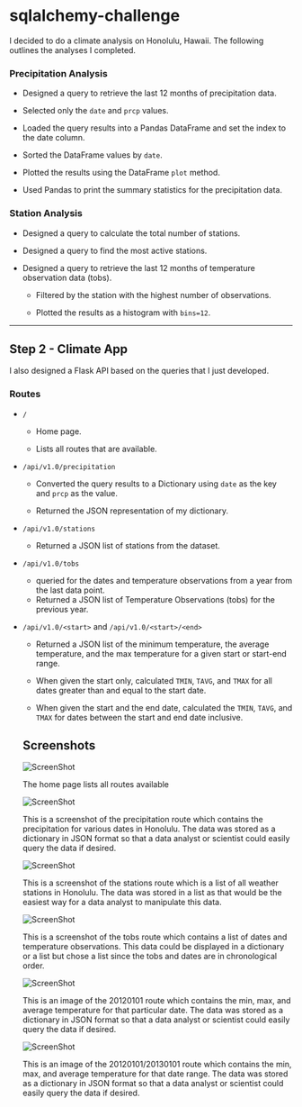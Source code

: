 # sqlalchemy-challenge

I decided to do a climate analysis on Honolulu, Hawaii. The following outlines the analyses I completed. 


### Precipitation Analysis

* Designed a query to retrieve the last 12 months of precipitation data.

* Selected only the `date` and `prcp` values.

* Loaded the query results into a Pandas DataFrame and set the index to the date column.

* Sorted the DataFrame values by `date`.

* Plotted the results using the DataFrame `plot` method.

* Used Pandas to print the summary statistics for the precipitation data.

### Station Analysis

* Designed a query to calculate the total number of stations.

* Designed a query to find the most active stations.

* Designed a query to retrieve the last 12 months of temperature observation data (tobs).

  * Filtered by the station with the highest number of observations.

  * Plotted the results as a histogram with `bins=12`.

- - -

## Step 2 - Climate App

I also designed a Flask API based on the queries that I just developed.

### Routes

* `/`

  * Home page.

  * Lists all routes that are available.

* `/api/v1.0/precipitation`

  * Converted the query results to a Dictionary using `date` as the key and `prcp` as the value.

  * Returned the JSON representation of my dictionary.

* `/api/v1.0/stations`

  * Returned a JSON list of stations from the dataset.

* `/api/v1.0/tobs`
  * queried for the dates and temperature observations from a year from the last data point.
  * Returned a JSON list of Temperature Observations (tobs) for the previous year.

* `/api/v1.0/<start>` and `/api/v1.0/<start>/<end>`

  * Returned a JSON list of the minimum temperature, the average temperature, and the max temperature for a given start or start-end range.

  * When given the start only, calculated `TMIN`, `TAVG`, and `TMAX` for all dates greater than and equal to the start date.

  * When given the start and the end date, calculated the `TMIN`, `TAVG`, and `TMAX` for dates between the start and end date inclusive.
  
  ## Screenshots
  
  ![ScreenShot](home_route.JPG)
  
  The home page lists all routes available
  
  ![ScreenShot](precip.JPG)
  
  This is a screenshot of the precipitation route which contains the precipitation for various dates in Honolulu. The data was stored as a dictionary in JSON format so that a data analyst or scientist could easily query the data if desired.
  
  ![ScreenShot](stations.JPG)
  
  This is a screenshot of the stations route which is a list of all weather stations in Honolulu. The data was stored in a list as that would be the easiest way for a data analyst to manipulate this data.
  
   ![ScreenShot](tobs.JPG)
   
  This is a screenshot of the tobs route which contains a list of dates and temperature observations. This data could be displayed in a dictionary or a list but chose a list since the tobs and dates are in chronological order.
  
   ![ScreenShot](first_date.JPG)
   
   This is an image of the 20120101 route which contains the min, max, and average temperature for that particular date. The data was stored as a dictionary in JSON format so that a data analyst or scientist could easily query the data if desired.
   
   ![ScreenShot](second_date.JPG)
   
  
  This is an image of the 20120101/20130101 route which contains the min, max, and average temperature for that date range. The data was stored as a dictionary in JSON format so that a data analyst or scientist could easily query the data if desired.
   
  
  
  
  
  
  
  
